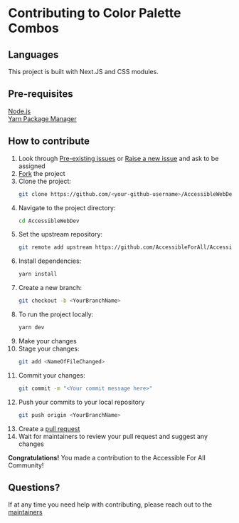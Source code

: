 # Contributing to Color Palette Combos

## Languages

This project is built with Next.JS and CSS modules.

## Pre-requisites
[Node.js](https://nodejs.org/en/)  
[Yarn Package Manager](https://yarnpkg.com/)  

## How to contribute

1.  Look through [Pre-existing issues](https://github.com/AccessibleForAll/AccessibleWebDev/issues) or [Raise a new issue](https://github.com/AccessibleForAll/AccessibleWebDev/issues/new/choose) and ask to be assigned
2.  [Fork](https://github.com/AccessibleForAll/AccessibleWebDev/fork) the project
3.  Clone the project:
    ```bash
    git clone https://github.com/<your-github-username>/AccessibleWebDev
    ```
4.  Navigate to the project directory:
    ```bash
    cd AccessibleWebDev
    ```
5.  Set the upstream repository:
    ```bash
    git remote add upstream https://github.com/AccessibleForAll/AccessibleWebDev.git
    ```
6.  Install dependencies:
    ```bash
    yarn install
    ```
7.  Create a new branch:
    ```bash
    git checkout -b <YourBranchName>
    ```
8.  To run the project locally:
    ````bash
    yarn dev
    ````
9.  Make your changes
10. Stage your changes:
    ```bash
    git add <NameOfFileChanged>
    ```
11. Commit your changes:
    ```bash
    git commit -m "<Your commit message here>"
    ```
12. Push your commits to your local repository
    ```bash
    git push origin <YourBranchName>
    ```
13. Create a [pull request](https://docs.github.com/en/pull-requests/collaborating-with-pull-requests/proposing-changes-to-your-work-with-pull-requests/creating-a-pull-request)
14. Wait for maintainers to review your pull request and suggest any changes

**Congratulations!** You made a contribution to the Accessible For All Community!

## Questions?

If at any time you need help with contributing, please reach out to the [maintainers](https://github.com/AccessibleForAll/Support/blob/main/README.md#our-maintainers)
